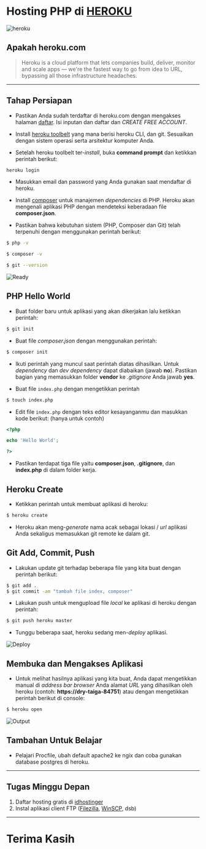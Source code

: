 # Hosting PHP di [HEROKU](https://www.heroku.com)

![heroku](http://i1380.photobucket.com/albums/ah186/nazir579/heroku_zpsi67el12a.png "heroku.com")

## Apakah heroku.com

> Heroku is a cloud platform that lets companies build, deliver, monitor and scale apps — we're the fastest way to go from idea to URL, bypassing all those infrastructure headaches.

---

## Tahap Persiapan

- Pastikan Anda sudah terdaftar di heroku.com dengan mengakses halaman [daftar](https://signup.heroku.com/). Isi inputan dan daftar dan _CREATE FREE ACCOUNT_.

- Install [heroku toolbelt](https://devcenter.heroku.com/articles/heroku-cli) yang mana berisi heroku CLI, dan git. Sesuaikan dengan sistem operasi serta arsitektur komputer Anda.

- Setelah heroku toolbelt ter-_install_, buka __command prompt__ dan ketikkan perintah berikut:

```sh
heroku login
```
- Masukkan email dan password yang Anda gunakan saat mendaftar di heroku.

- Install [composer](https://getcomposer.org/) untuk manajemen _dependencies_ di PHP. Heroku akan mengenali aplikasi PHP dengan mendeteksi keberadaan file __composer.json__.

- Pastikan bahwa kebutuhan sistem (PHP, Composer dan Git) telah terpenuhi dengan menggunakan perintah berikut:

```sh
$ php -v
```

```sh
$ composer -v
```

```sh
$ git --version
```
![Ready](http://i1380.photobucket.com/albums/ah186/nazir579/ready_zpszskwugn2.png "Sistem Siap")


## PHP Hello World

- Buat folder baru untuk aplikasi yang akan dikerjakan lalu ketikkan perintah:

```sh
$ git init
```

- Buat file _composer.json_ dengan menggunakan perintah:

```sh
$ composer init
```
- Ikuti perintah yang muncul saat perintah diatas dihasilkan. Untuk _dependency_ dan _dev dependency_ dapat diabaikan (jawab __no__). Pastikan bagian yang memasukkan folder __vendor__ ke _.gitignore_ Anda jawab __yes__.

- Buat file `index.php` dengan mengetikkan perintah

```sh
$ touch index.php
```

- Edit file `index.php` dengan teks editor kesayanganmu dan masukkan kode berikut: (hanya untuk contoh)

```php
<?php

echo 'Hello World';

?>
```

- Pastikan terdapat tiga file yaitu __composer.json__, __.gitignore__, dan __index.php__ di dalam folder kerja.

## Heroku Create

- Ketikkan perintah untuk membuat aplikasi di heroku:

```sh
$ heroku create
```

- Heroku akan meng-_generate_ nama acak sebagai lokasi / _url_ aplikasi Anda sekaligus memasukkan git remote ke dalam git.

## Git Add, Commit, Push
- Lakukan update git terhadap beberapa file yang kita buat dengan perintah berikut:

```sh
$ git add .
$ git commit -am "tambah file index, composer"
```
- Lakukan push untuk mengupload file _local_ ke aplikasi  di heroku dengan perintah:

```sh
$ git push heroku master
```

- Tunggu beberapa saat, heroku sedang men-_deploy_ aplikasi.

![Deploy](http://i1380.photobucket.com/albums/ah186/nazir579/push_zps2nxj4npz.png "Deploy Aplikasi")

## Membuka dan Mengakses Aplikasi

- Untuk melihat hasilnya aplikasi yang kita buat, Anda dapat mengetikkan manual di _address bar_ _browser_ Anda alamat _URL_ yang dihasilkan oleh heroku (contoh: __https://dry-taiga-84751__) atau dengan mengetikkan perintah berikut di console:

```sh
$ heroku open
```

![Output](http://i1380.photobucket.com/albums/ah186/nazir579/output_zpsdes9ofbs.png "Output Aplikasi")

## Tambahan Untuk Belajar
- Pelajari Procfile, ubah default apache2 ke ngix dan coba gunakan database postgres di heroku.

---

## Tugas Minggu Depan

1. Daftar hosting gratis di [idhostinger](https://www.hostinger.co.id/)
2. Instal aplikasi client FTP ([Filezilla](https://filezilla-project.org/download.php), [WinSCP](http://downloads.techradar.com/downloads/winscp), dsb)

---
# Terima Kasih
